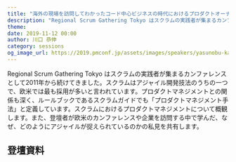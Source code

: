 ```yaml
---
title: "海外の現場を訪問してわかったコード中心ビジネスの時代におけるプロダクトオーナーシップ"
description: "Regional Scrum Gathering Tokyo はスクラムの実践者が集まるカンファレンスとして2011年から続けてきました。スクラムはアジャイル開発技法のうちの一つで、欧米では最も採用が多いと言われています。プロダクトマネジメントとの関係も深く、ルールブックであるスクラムガイドでも「プロダクトマネジメント手法」と定義しています。スクラムにおけるプロダクトマネジメントについて概観します。また、登壇者が欧米のカンファレンスや企業を訪問する中で学んだ、なぜ、どのようにアジャイルが捉えられているのかの私見を共有します。"
theme: 
date: 2019-11-12 00:00
author: 川口 恭伸
category: sessions
og_image_url: https://2019.pmconf.jp/assets/images/speakers/yasunobu-kawaguchi.png
---
```


Regional Scrum Gathering Tokyo はスクラムの実践者が集まるカンファレンスとして2011年から続けてきました。スクラムはアジャイル開発技法のうちの一つで、欧米では最も採用が多いと言われています。プロダクトマネジメントとの関係も深く、ルールブックであるスクラムガイドでも「プロダクトマネジメント手法」と定義しています。スクラムにおけるプロダクトマネジメントについて概観します。また、登壇者が欧米のカンファレンスや企業を訪問する中で学んだ、なぜ、どのようにアジャイルが捉えられているのかの私見を共有します。

## 登壇資料
<script async class="speakerdeck-embed" data-id="47c683be0a1c4b4d8a38db7082f454d3" data-ratio="1.77777777777778" src="//speakerdeck.com/assets/embed.js"></script>